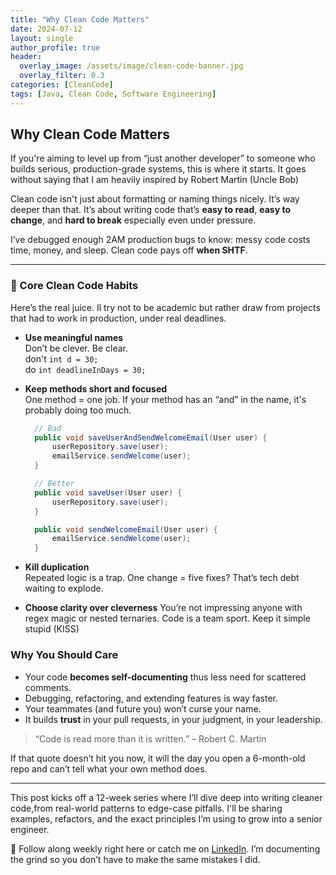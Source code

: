 ```yaml
---
title: "Why Clean Code Matters"
date: 2024-07-12
layout: single
author_profile: true
header:
  overlay_image: /assets/image/clean-code-banner.jpg
  overlay_filter: 0.3
categories: [CleanCode]
tags: [Java, Clean Code, Software Engineering]
---
```


## Why Clean Code Matters

If you're aiming to level up from “just another developer” to someone who builds serious, production-grade systems, this is where it starts. It goes without saying that I am heavily inspired by Robert Martin (Uncle Bob)

Clean code isn't just about formatting or naming things nicely. It’s way deeper than that. It’s about writing code that’s **easy to read**, **easy to change**, and **hard to break** especially even under pressure.

I’ve debugged enough 2AM production bugs to know: messy code costs time, money, and sleep. Clean code pays off **when SHTF**.

---

### 🔑 Core Clean Code Habits

Here’s the real juice. Il try not to be academic but rather draw from projects that had to work in production, under real deadlines.

- **Use meaningful names**  
  Don’t be clever. Be clear.  
  don't `int d = 30;`  
  do `int deadlineInDays = 30;`

- **Keep methods short and focused**  
  One method = one job. If your method has an “and” in the name, it's probably doing too much.

  ```java
    // Bad
    public void saveUserAndSendWelcomeEmail(User user) {
        userRepository.save(user);
        emailService.sendWelcome(user);
    }

    // Better
    public void saveUser(User user) {
        userRepository.save(user);
    }

    public void sendWelcomeEmail(User user) {
        emailService.sendWelcome(user);
    }

- **Kill duplication**  
Repeated logic is a trap. One change = five fixes? That’s tech debt waiting to explode.


- **Choose clarity over cleverness**
You’re not impressing anyone with regex magic or nested ternaries. Code is a team sport. Keep it simple stupid (KISS)

### Why You Should Care

- Your code **becomes self-documenting** thus less need for scattered comments.
- Debugging, refactoring, and extending features is way faster.
- Your teammates (and future you) won’t curse your name.
- It builds **trust** in your pull requests, in your judgment, in your leadership.

> “Code is read more than it is written.” – Robert C. Martin

If that quote doesn’t hit you now, it will the day you open a 6-month-old repo and can’t tell what your own method does.

---

This post kicks off a 12-week series where I’ll dive deep into writing cleaner code,from real-world patterns to edge-case pitfalls. I'll be sharing examples, refactors, and the exact principles I’m using to grow into a senior engineer.

📌 Follow along weekly right here or catch me on [LinkedIn](https://www.linkedin.com/in/maverikpunungwe/). I’m documenting the grind so you don’t have to make the same mistakes I did.